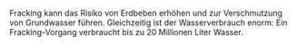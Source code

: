 Fracking kann das Risiko von Erdbeben erhöhen und zur Verschmutzung von Grundwasser führen. Gleichzeitig ist der Wasserverbrauch enorm: Ein Fracking-Vorgang verbraucht bis zu 20 Millionen Liter Wasser. 
